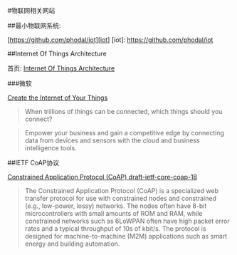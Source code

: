 #物联网相关网站

##最小物联网系统: 

[https://github.com/phodal/iot][iot]
[iot]: https://github.com/phodal/iot

##Internet Of Things Architecture

首页: [Internet Of Things Architecture](http://www.iot-a.eu/)

###微软

[Create the Internet of Your Things](http://www.microsoft.com/windowsembedded/en-us/internet-of-things.aspx)

> When trillions of things can be connected, which things should you connect?

> Empower your business and gain a competitive edge by connecting data from devices and sensors with the cloud and business intelligence tools.

##IETF CoAP协议

[Constrained Application Protocol (CoAP) draft-ietf-core-coap-18](https://tools.ietf.org/html/draft-ietf-core-coap-18)

>  The Constrained Application Protocol (CoAP) is a specialized web transfer protocol for use with constrained nodes and constrained (e.g., low-power, lossy) networks.  The nodes often have 8-bit microcontrollers with small amounts of ROM and RAM, while constrained networks such as 6LoWPAN often have high packet error rates and a typical throughput of 10s of kbit/s.  The protocol is designed for machine-to-machine (M2M) applications such as smart energy and building automation.